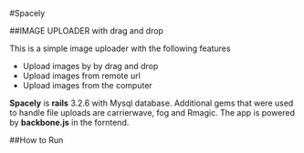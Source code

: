 #Spacely

##IMAGE UPLOADER with drag and drop 

This is a simple image uploader with the following features

* Upload images by by drag and drop
* Upload images from remote url
* Upload images from the computer

__Spacely__ is __rails__ 3.2.6 with Mysql database. Additional gems that were used to handle file uploads are carrierwave, fog and Rmagic.
The app is powered by __backbone.js__ in the forntend.

##How to Run 


